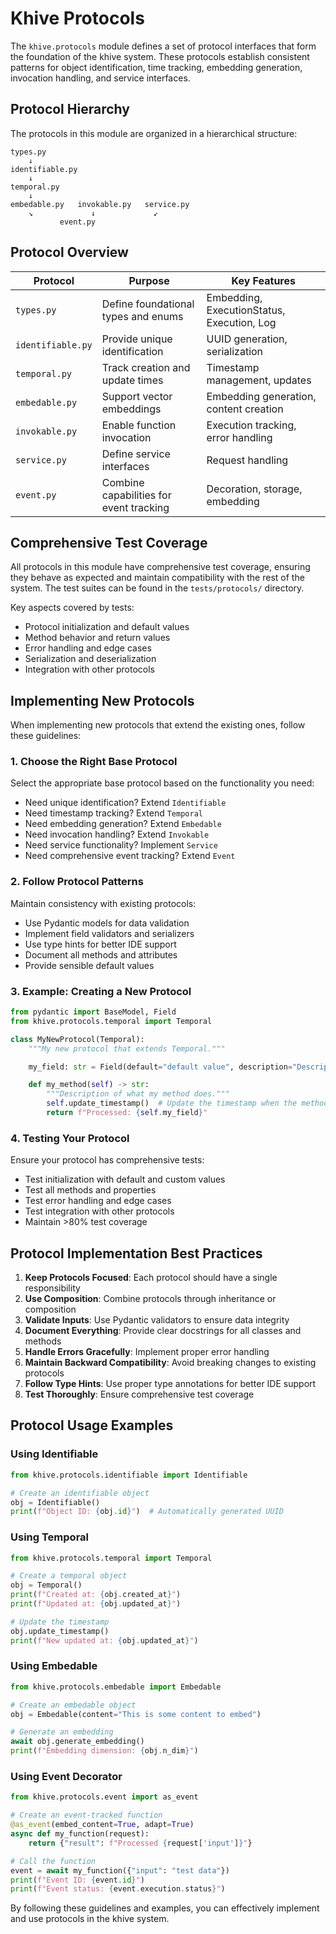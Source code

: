 # Khive Protocols

The `khive.protocols` module defines a set of protocol interfaces that form the
foundation of the khive system. These protocols establish consistent patterns
for object identification, time tracking, embedding generation, invocation
handling, and service interfaces.

## Protocol Hierarchy

The protocols in this module are organized in a hierarchical structure:

```
types.py
    ↓
identifiable.py
    ↓
temporal.py
    ↓
embedable.py   invokable.py   service.py
    ↘             ↓             ↙
           event.py
```

## Protocol Overview

| Protocol          | Purpose                                 | Key Features                               |
| ----------------- | --------------------------------------- | ------------------------------------------ |
| `types.py`        | Define foundational types and enums     | Embedding, ExecutionStatus, Execution, Log |
| `identifiable.py` | Provide unique identification           | UUID generation, serialization             |
| `temporal.py`     | Track creation and update times         | Timestamp management, updates              |
| `embedable.py`    | Support vector embeddings               | Embedding generation, content creation     |
| `invokable.py`    | Enable function invocation              | Execution tracking, error handling         |
| `service.py`      | Define service interfaces               | Request handling                           |
| `event.py`        | Combine capabilities for event tracking | Decoration, storage, embedding             |

## Comprehensive Test Coverage

All protocols in this module have comprehensive test coverage, ensuring they
behave as expected and maintain compatibility with the rest of the system. The
test suites can be found in the `tests/protocols/` directory.

Key aspects covered by tests:

- Protocol initialization and default values
- Method behavior and return values
- Error handling and edge cases
- Serialization and deserialization
- Integration with other protocols

## Implementing New Protocols

When implementing new protocols that extend the existing ones, follow these
guidelines:

### 1. Choose the Right Base Protocol

Select the appropriate base protocol based on the functionality you need:

- Need unique identification? Extend `Identifiable`
- Need timestamp tracking? Extend `Temporal`
- Need embedding generation? Extend `Embedable`
- Need invocation handling? Extend `Invokable`
- Need service functionality? Implement `Service`
- Need comprehensive event tracking? Extend `Event`

### 2. Follow Protocol Patterns

Maintain consistency with existing protocols:

- Use Pydantic models for data validation
- Implement field validators and serializers
- Use type hints for better IDE support
- Document all methods and attributes
- Provide sensible default values

### 3. Example: Creating a New Protocol

```python
from pydantic import BaseModel, Field
from khive.protocols.temporal import Temporal

class MyNewProtocol(Temporal):
    """My new protocol that extends Temporal."""

    my_field: str = Field(default="default value", description="Description of my field")

    def my_method(self) -> str:
        """Description of what my method does."""
        self.update_timestamp()  # Update the timestamp when the method is called
        return f"Processed: {self.my_field}"
```

### 4. Testing Your Protocol

Ensure your protocol has comprehensive tests:

- Test initialization with default and custom values
- Test all methods and properties
- Test error handling and edge cases
- Test integration with other protocols
- Maintain >80% test coverage

## Protocol Implementation Best Practices

1. **Keep Protocols Focused**: Each protocol should have a single responsibility
2. **Use Composition**: Combine protocols through inheritance or composition
3. **Validate Inputs**: Use Pydantic validators to ensure data integrity
4. **Document Everything**: Provide clear docstrings for all classes and methods
5. **Handle Errors Gracefully**: Implement proper error handling
6. **Maintain Backward Compatibility**: Avoid breaking changes to existing
   protocols
7. **Follow Type Hints**: Use proper type annotations for better IDE support
8. **Test Thoroughly**: Ensure comprehensive test coverage

## Protocol Usage Examples

### Using Identifiable

```python
from khive.protocols.identifiable import Identifiable

# Create an identifiable object
obj = Identifiable()
print(f"Object ID: {obj.id}")  # Automatically generated UUID
```

### Using Temporal

```python
from khive.protocols.temporal import Temporal

# Create a temporal object
obj = Temporal()
print(f"Created at: {obj.created_at}")
print(f"Updated at: {obj.updated_at}")

# Update the timestamp
obj.update_timestamp()
print(f"New updated at: {obj.updated_at}")
```

### Using Embedable

```python
from khive.protocols.embedable import Embedable

# Create an embedable object
obj = Embedable(content="This is some content to embed")

# Generate an embedding
await obj.generate_embedding()
print(f"Embedding dimension: {obj.n_dim}")
```

### Using Event Decorator

```python
from khive.protocols.event import as_event

# Create an event-tracked function
@as_event(embed_content=True, adapt=True)
async def my_function(request):
    return {"result": f"Processed {request['input']}"}

# Call the function
event = await my_function({"input": "test data"})
print(f"Event ID: {event.id}")
print(f"Event status: {event.execution.status}")
```

By following these guidelines and examples, you can effectively implement and
use protocols in the khive system.
